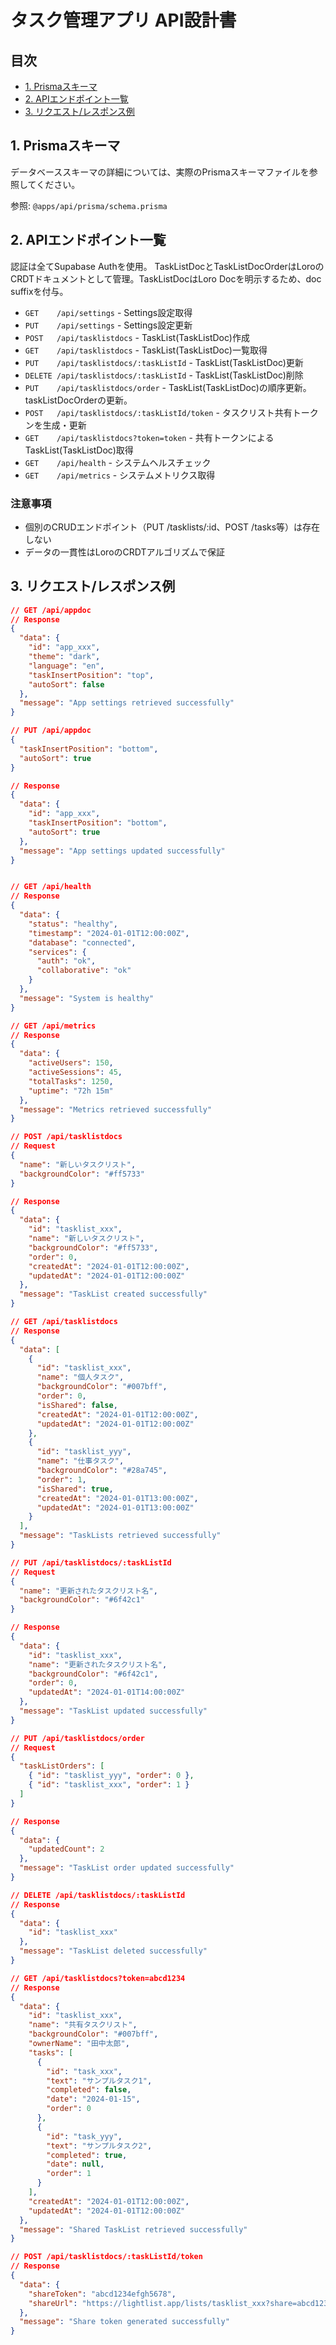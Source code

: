 # タスク管理アプリ API設計書

## 目次

- [1. Prismaスキーマ](#1-prismaスキーマ)
- [2. APIエンドポイント一覧](#2-apiエンドポイント一覧)
- [3. リクエスト/レスポンス例](#3-リクエストレスポンス例)

## 1. Prismaスキーマ

データベーススキーマの詳細については、実際のPrismaスキーマファイルを参照してください。

参照: `@apps/api/prisma/schema.prisma`

## 2. APIエンドポイント一覧

認証は全てSupabase Authを使用。
TaskListDocとTaskListDocOrderはLoroのCRDTドキュメントとして管理。TaskListDocはLoro Docを明示するため、doc suffixを付与。

- `GET    /api/settings` - Settings設定取得
- `PUT    /api/settings` - Settings設定更新
- `POST   /api/tasklistdocs` - TaskList(TaskListDoc)作成
- `GET    /api/tasklistdocs` - TaskList(TaskListDoc)一覧取得
- `PUT    /api/tasklistdocs/:taskListId` - TaskList(TaskListDoc)更新
- `DELETE /api/tasklistdocs/:taskListId` - TaskList(TaskListDoc)削除
- `PUT    /api/tasklistdocs/order` - TaskList(TaskListDoc)の順序更新。taskListDocOrderの更新。
- `POST   /api/tasklistdocs/:taskListId/token` - タスクリスト共有トークンを生成・更新
- `GET    /api/tasklistdocs?token=token` - 共有トークンによるTaskList(TaskListDoc)取得
- `GET    /api/health` - システムヘルスチェック
- `GET    /api/metrics` - システムメトリクス取得

### 注意事項

- 個別のCRUDエンドポイント（PUT /tasklists/:id、POST /tasks等）は存在しない
- データの一貫性はLoroのCRDTアルゴリズムで保証

## 3. リクエスト/レスポンス例

```json
// GET /api/appdoc
// Response
{
  "data": {
    "id": "app_xxx",
    "theme": "dark",
    "language": "en",
    "taskInsertPosition": "top",
    "autoSort": false
  },
  "message": "App settings retrieved successfully"
}

// PUT /api/appdoc
{
  "taskInsertPosition": "bottom",
  "autoSort": true
}

// Response
{
  "data": {
    "id": "app_xxx",
    "taskInsertPosition": "bottom",
    "autoSort": true
  },
  "message": "App settings updated successfully"
}


// GET /api/health
// Response
{
  "data": {
    "status": "healthy",
    "timestamp": "2024-01-01T12:00:00Z",
    "database": "connected",
    "services": {
      "auth": "ok",
      "collaborative": "ok"
    }
  },
  "message": "System is healthy"
}

// GET /api/metrics
// Response
{
  "data": {
    "activeUsers": 150,
    "activeSessions": 45,
    "totalTasks": 1250,
    "uptime": "72h 15m"
  },
  "message": "Metrics retrieved successfully"
}

// POST /api/tasklistdocs
// Request
{
  "name": "新しいタスクリスト",
  "backgroundColor": "#ff5733"
}

// Response
{
  "data": {
    "id": "tasklist_xxx",
    "name": "新しいタスクリスト",
    "backgroundColor": "#ff5733",
    "order": 0,
    "createdAt": "2024-01-01T12:00:00Z",
    "updatedAt": "2024-01-01T12:00:00Z"
  },
  "message": "TaskList created successfully"
}

// GET /api/tasklistdocs
// Response
{
  "data": [
    {
      "id": "tasklist_xxx",
      "name": "個人タスク",
      "backgroundColor": "#007bff",
      "order": 0,
      "isShared": false,
      "createdAt": "2024-01-01T12:00:00Z",
      "updatedAt": "2024-01-01T12:00:00Z"
    },
    {
      "id": "tasklist_yyy",
      "name": "仕事タスク",
      "backgroundColor": "#28a745",
      "order": 1,
      "isShared": true,
      "createdAt": "2024-01-01T13:00:00Z",
      "updatedAt": "2024-01-01T13:00:00Z"
    }
  ],
  "message": "TaskLists retrieved successfully"
}

// PUT /api/tasklistdocs/:taskListId
// Request
{
  "name": "更新されたタスクリスト名",
  "backgroundColor": "#6f42c1"
}

// Response
{
  "data": {
    "id": "tasklist_xxx",
    "name": "更新されたタスクリスト名",
    "backgroundColor": "#6f42c1",
    "order": 0,
    "updatedAt": "2024-01-01T14:00:00Z"
  },
  "message": "TaskList updated successfully"
}

// PUT /api/tasklistdocs/order
// Request
{
  "taskListOrders": [
    { "id": "tasklist_yyy", "order": 0 },
    { "id": "tasklist_xxx", "order": 1 }
  ]
}

// Response
{
  "data": {
    "updatedCount": 2
  },
  "message": "TaskList order updated successfully"
}

// DELETE /api/tasklistdocs/:taskListId
// Response
{
  "data": {
    "id": "tasklist_xxx"
  },
  "message": "TaskList deleted successfully"
}

// GET /api/tasklistdocs?token=abcd1234
// Response
{
  "data": {
    "id": "tasklist_xxx",
    "name": "共有タスクリスト",
    "backgroundColor": "#007bff",
    "ownerName": "田中太郎",
    "tasks": [
      {
        "id": "task_xxx",
        "text": "サンプルタスク1",
        "completed": false,
        "date": "2024-01-15",
        "order": 0
      },
      {
        "id": "task_yyy",
        "text": "サンプルタスク2",
        "completed": true,
        "date": null,
        "order": 1
      }
    ],
    "createdAt": "2024-01-01T12:00:00Z",
    "updatedAt": "2024-01-01T12:00:00Z"
  },
  "message": "Shared TaskList retrieved successfully"
}

// POST /api/tasklistdocs/:taskListId/token
// Response
{
  "data": {
    "shareToken": "abcd1234efgh5678",
    "shareUrl": "https://lightlist.app/lists/tasklist_xxx?share=abcd1234efgh5678"
  },
  "message": "Share token generated successfully"
}
```
